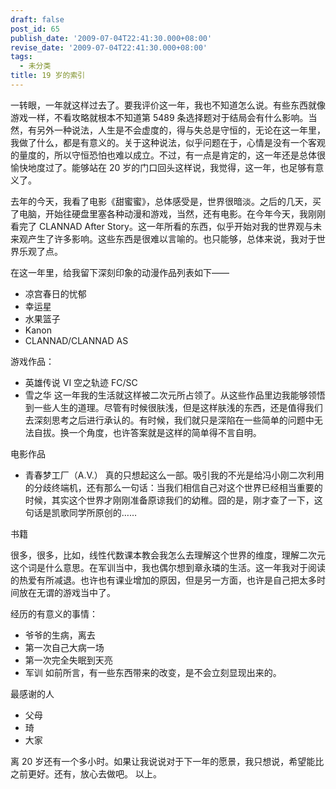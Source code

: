 ```yaml
---
draft: false
post_id: 65
publish_date: '2009-07-04T22:41:30.000+08:00'
revise_date: '2009-07-04T22:41:30.000+08:00'
tags:
  - 未分类
title: 19 岁的索引
---
```


一转眼，一年就这样过去了。要我评价这一年，我也不知道怎么说。有些东西就像游戏一样，不看攻略就根本不知道第 5489 条选择题对于结局会有什么影响。当然，有另外一种说法，人生是不会虚度的，得与失总是守恒的，无论在这一年里，我做了什么，都是有意义的。关于这种说法，似乎问题在于，心情是没有一个客观的量度的，所以守恒恐怕也难以成立。不过，有一点是肯定的，这一年还是总体很愉快地度过了。能够站在 20 岁的门口回头这样说，我觉得，这一年，也足够有意义了。

去年的今天，我看了电影《甜蜜蜜》，总体感受是，世界很暗淡。之后的几天，买了电脑，开始往硬盘里塞各种动漫和游戏，当然，还有电影。在今年今天，我刚刚看完了 CLANNAD After Story。这一年所看的东西，似乎开始对我的世界观与未来观产生了许多影响。这些东西是很难以言喻的。也只能够，总体来说，我对于世界乐观了点。

在这一年里，给我留下深刻印象的动漫作品列表如下——

- 凉宫春日的忧郁
- 幸运星
- 水果篮子
- Kanon
- CLANNAD/CLANNAD AS

游戏作品：

- 英雄传说 VI 空之轨迹 FC/SC
- 雪之华
  这一年我的生活就这样被二次元所占领了。从这些作品里边我能够领悟到一些人生的道理。尽管有时候很肤浅，但是这样肤浅的东西，还是值得我们去深刻思考之后进行承认的。有时候，我们就只是深陷在一些简单的问题中无法自拔。换一个角度，也许答案就是这样的简单得不言自明。

电影作品

- 青春梦工厂（A.V.）
  真的只想起这么一部。吸引我的不光是给冯小刚二次利用的分歧终端机，还有那么一句话：当我们相信自己对这个世界已经相当重要的时候，其实这个世界才刚刚准备原谅我们的幼稚。囧的是，刚才查了一下，这句话是凯歌同学所原创的……

书籍

很多，很多，比如，线性代数课本教会我怎么去理解这个世界的维度，理解二次元这个词是什么意思。在军训当中，我也偶尔想到章永璘的生活。这一年我对于阅读的热爱有所减退。也许也有课业增加的原因，但是另一方面，也许是自己把太多时间放在无谓的游戏当中了。

经历的有意义的事情：

- 爷爷的生病，离去
- 第一次自己大病一场
- 第一次完全失眠到天亮
- 军训
  如前所言，有一些东西带来的改变，是不会立刻显现出来的。

最感谢的人

- 父母
- 琦
- 大家

离 20 岁还有一个多小时。如果让我说说对于下一年的愿景，我只想说，希望能比之前更好。还有，放心去做吧。
以上。
